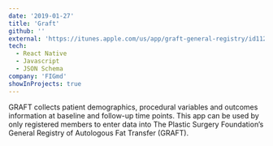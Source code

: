```yaml
---
date: '2019-01-27'
title: 'Graft'
github: ''
external: 'https://itunes.apple.com/us/app/graft-general-registry/id1127854227?mt=8'
tech:
  - React Native
  - Javascript
  - JSON Schema
company: 'FIGmd'
showInProjects: true
---
```


GRAFT collects patient demographics, procedural variables and outcomes information at baseline and
follow-up time points. This app can be used by only registered members to enter data into The Plastic
Surgery Foundation’s General Registry of Autologous Fat Transfer (GRAFT).
